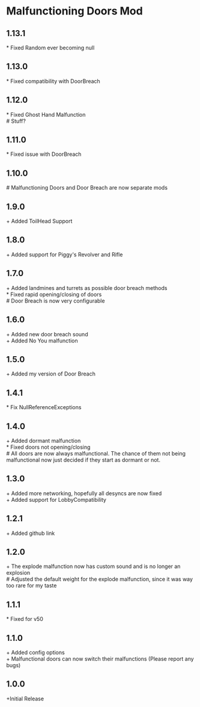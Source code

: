# Malfunctioning Doors Mod

## 1.13.1<br>

\* Fixed Random ever becoming null<br>

## 1.13.0<br>

\* Fixed compatibility with DoorBreach<br>

## 1.12.0<br>

\* Fixed Ghost Hand Malfunction<br>
\# Stuff?<br>

## 1.11.0<br>

\* Fixed issue with DoorBreach<br>

## 1.10.0<br>

\# Malfunctioning Doors and Door Breach are now separate mods<br>

## 1.9.0<br>

\+ Added ToilHead Support<br>

## 1.8.0<br>

\+ Added support for Piggy's Revolver and Rifle<br>

## 1.7.0<br>

\+ Added landmines and turrets as possible door breach methods<br>
\* Fixed rapid opening/closing of doors<br>
\# Door Breach is now very configurable<br>

## 1.6.0<br>

\+ Added new door breach sound<br>
\+ Added No You malfunction<br>

## 1.5.0<br>

\+ Added my version of Door Breach<br>

## 1.4.1<br>

\* Fix NullReferenceExceptions

## 1.4.0<br>

\+ Added dormant malfunction<br>
\* Fixed doors not opening/closing<br>
\# All doors are now always malfunctional. The chance of them not being malfunctional now just decided if they start as
dormant or not.<br>

## 1.3.0<br>

\+ Added more networking, hopefully all desyncs are now fixed<br>
\+ Added support for LobbyCompatibility<br>

## 1.2.1<br>

\+ Added github link<br>

## 1.2.0<br>

\+ The explode malfunction now has custom sound and is no longer an explosion<br>
\# Adjusted the default weight for the explode malfunction, since it was way too rare for my taste<br>

## 1.1.1<br>

\* Fixed for v50<br>

## 1.1.0<br>

\+ Added config options<br>
\+ Malfunctional doors can now switch their malfunctions (Please report any bugs)<br>

## 1.0.0<br>

\+Initial Release<br>
